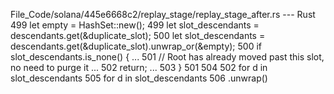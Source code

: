 File_Code/solana/445e6668c2/replay_stage/replay_stage_after.rs --- Rust
499         let empty = HashSet::new();                                                                                                                      499         let slot_descendants = descendants.get(&duplicate_slot);
500         let slot_descendants = descendants.get(&duplicate_slot).unwrap_or(&empty);                                                                       500         if slot_descendants.is_none() {
...                                                                                                                                                          501             // Root has already moved past this slot, no need to purge it
...                                                                                                                                                          502             return;
...                                                                                                                                                          503         }
501                                                                                                                                                          504 
502         for d in slot_descendants                                                                                                                        505         for d in slot_descendants
                                                                                                                                                             506             .unwrap()

